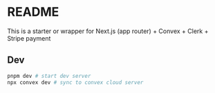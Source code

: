 # README

This is a starter or wrapper for Next.js (app router) + Convex + Clerk + Stripe payment

## Dev

```bash
pnpm dev # start dev server
npx convex dev # sync to convex cloud server
```